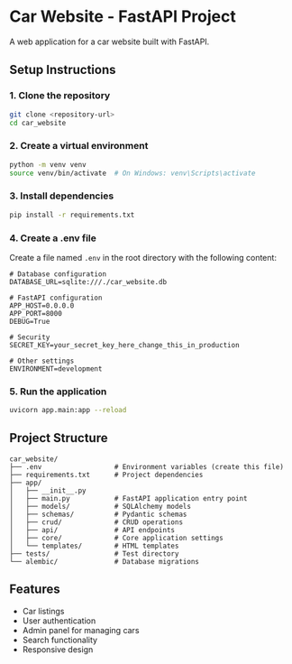 # Car Website - FastAPI Project

A web application for a car website built with FastAPI.

## Setup Instructions

### 1. Clone the repository
```bash
git clone <repository-url>
cd car_website
```

### 2. Create a virtual environment
```bash
python -m venv venv
source venv/bin/activate  # On Windows: venv\Scripts\activate
```

### 3. Install dependencies
```bash
pip install -r requirements.txt
```

### 4. Create a .env file
Create a file named `.env` in the root directory with the following content:

```
# Database configuration
DATABASE_URL=sqlite:///./car_website.db

# FastAPI configuration
APP_HOST=0.0.0.0
APP_PORT=8000
DEBUG=True

# Security
SECRET_KEY=your_secret_key_here_change_this_in_production

# Other settings
ENVIRONMENT=development
```

### 5. Run the application
```bash
uvicorn app.main:app --reload
```

## Project Structure
```
car_website/
├── .env                  # Environment variables (create this file)
├── requirements.txt      # Project dependencies
├── app/
│   ├── __init__.py
│   ├── main.py           # FastAPI application entry point
│   ├── models/           # SQLAlchemy models
│   ├── schemas/          # Pydantic schemas
│   ├── crud/             # CRUD operations
│   ├── api/              # API endpoints
│   ├── core/             # Core application settings
│   └── templates/        # HTML templates
├── tests/                # Test directory
└── alembic/              # Database migrations
```

## Features
- Car listings
- User authentication
- Admin panel for managing cars
- Search functionality
- Responsive design 